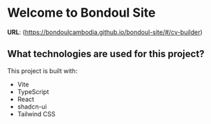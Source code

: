 # Welcome to Bondoul Site

**URL**: (https://bondoulcambodia.github.io/bondoul-site/#/cv-builder)

## What technologies are used for this project?

This project is built with:

- Vite
- TypeScript
- React
- shadcn-ui
- Tailwind CSS
